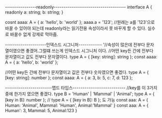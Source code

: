 ----------------readonly-------------------------------------
interface A {
    readonly a: string; 
    b: string;
 }

cosnt aaaa: A = { a: 'hello', b: 'world' };
aaaa.a = '123';   //원래는 a를 '123'으로 바꿀 수 있어야 되는데 readonly라는 읽기전용 속성이라서 못 바꾸게 할 수 있다. 실수로 바꿀수 없게 강제로 막아줌.

---------------------인덱스드 시그니처------------
'//속성이 많은데 전부다 문자열이였으면 좋겠어.그럴떄 쓰는게 인덱스드 시그니처 이다.
//어떤 key든 간에 전부다 문자열이고 값도 전부다 문자열이다.
type A = { [key: string]: string };
const aaaa: A = { a: 'hello', b: 'world' };

//어떤 key든 간에 전부다 문자열이고 값은 전부다 숫자였으면 좋겠다.
type A = { [key: string]: number };
const aaaa: A = { a: 3, b: 5, c: 7, d: 123 };

------------------------맵드 타입스---------------------------
//key를 이 3가지 중에 한가지 였으면 좋겠다.
type B = 'Human' | 'Mammal' | 'Animal';
type A = { [key in B]: number };                  // type A = { [key in B]: B }; 도 가능  const aaa: A = { Human: 'Animal', Mammal: 'Human', Animal:'Mammal' }
const aaa: A = { Human': 3, Mammal: 5, Animal:123 }
